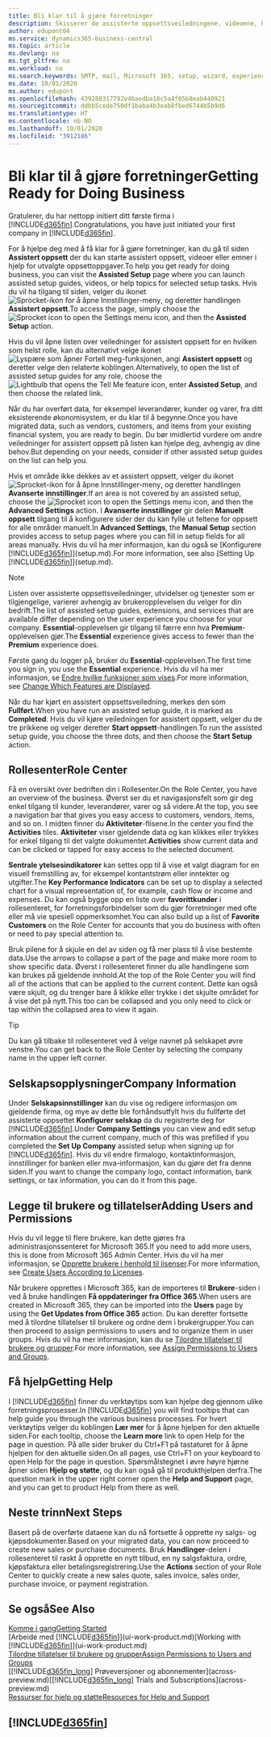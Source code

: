 ```yaml
---
title: Bli klar til å gjøre forretninger
description: Skisserer de assisterte oppsettsveiledningene, videoene, hjelpeemnene og sidene og sidene du bruker til å bli klar til å gjøre forretninger i Business Central.
author: edupont04
ms.service: dynamics365-business-central
ms.topic: article
ms.devlang: na
ms.tgt_pltfrm: na
ms.workload: na
ms.search.keywords: SMTP, mail, Microsoft 365, setup, wizard, experience
ms.date: 10/01/2020
ms.author: edupont
ms.openlocfilehash: 439280317792e4baedba18c5a4f05b8eab440921
ms.sourcegitcommit: ddbb5cede750df1baba4b3eab8fbed6744b5b9d6
ms.translationtype: HT
ms.contentlocale: nb-NO
ms.lasthandoff: 10/01/2020
ms.locfileid: "3912186"
---
```

# <a name="getting-ready-for-doing-business"></a><span data-ttu-id="2aa25-103">Bli klar til å gjøre forretninger</span><span class="sxs-lookup"><span data-stu-id="2aa25-103">Getting Ready for Doing Business</span></span>

<span data-ttu-id="2aa25-104">Gratulerer, du har nettopp initiert ditt første firma i [!INCLUDE[d365fin](includes/d365fin_md.md)].</span><span class="sxs-lookup"><span data-stu-id="2aa25-104">Congratulations, you have just initiated your first company in [!INCLUDE[d365fin](includes/d365fin_md.md)].</span></span>

<span data-ttu-id="2aa25-105">For å hjelpe deg med å få klar for å gjøre forretninger, kan du gå til siden **Assistert oppsett** der du kan starte assistert oppsett, videoer eller emner i hjelp for utvalgte oppsettoppgaver.</span><span class="sxs-lookup"><span data-stu-id="2aa25-105">To help you get ready for doing business, you can visit the **Assisted Setup** page where you can launch assisted setup guides, videos, or help topics for selected setup tasks.</span></span> <span data-ttu-id="2aa25-106">Hvis du vil ha tilgang til siden, velger du ikonet ![Sprocket-ikon for å åpne Innstillinger-meny](media/ui-experience/settings_icon_small.png), og deretter handlingen **Assistert oppsett**.</span><span class="sxs-lookup"><span data-stu-id="2aa25-106">To access the page, simply choose the ![Sprocket icon to open the Settings menu](media/ui-experience/settings_icon_small.png) icon, and then the **Assisted Setup** action.</span></span>

<span data-ttu-id="2aa25-107">Hvis du vil åpne listen over veiledninger for assistert oppsett for en hvilken som helst rolle, kan du alternativt velge ikonet ![Lyspære som åpner Fortell meg-funksjonen](media/ui-search/search_small.png "Fortell hva du vil gjøre"), angi **Assistert oppsett** og deretter velge den relaterte koblingen.</span><span class="sxs-lookup"><span data-stu-id="2aa25-107">Alternatively, to open the list of assisted setup guides for any role, choose the ![Lightbulb that opens the Tell Me feature](media/ui-search/search_small.png "Tell me what you want to do") icon, enter **Assisted Setup**, and then choose the related link.</span></span>

<span data-ttu-id="2aa25-108">Når du har overført data, for eksempel leverandører, kunder og varer, fra ditt eksisterende økonomisystem, er du klar til å begynne.</span><span class="sxs-lookup"><span data-stu-id="2aa25-108">Once you have migrated data, such as vendors, customers, and items from your existing financial system, you are ready to begin.</span></span> <span data-ttu-id="2aa25-109">Du bør imidlertid vurdere om andre veiledninger for assistert oppsett på listen kan hjelpe deg, avhengig av dine behov.</span><span class="sxs-lookup"><span data-stu-id="2aa25-109">But depending on your needs, consider if other assisted setup guides on the list can help you.</span></span>

<span data-ttu-id="2aa25-110">Hvis et område ikke dekkes av et assistert oppsett, velger du ikonet ![Sprocket-ikon for å åpne Innstillinger-meny](media/ui-experience/settings_icon_small.png), og deretter handlingen **Avanserte innstillinger**.</span><span class="sxs-lookup"><span data-stu-id="2aa25-110">If an area is not covered by an assisted setup, choose the ![Sprocket icon to open the Settings menu](media/ui-experience/settings_icon_small.png) icon, and then the **Advanced Settings** action.</span></span> <span data-ttu-id="2aa25-111">I **Avanserte innstillinger** gir delen **Manuelt oppsett** tilgang til å konfigurere sider der du kan fylle ut feltene for oppsett for alle områder manuelt.</span><span class="sxs-lookup"><span data-stu-id="2aa25-111">In **Advanced Settings**, the **Manual Setup** section provides access to setup pages where you can fill in setup fields for all areas manually.</span></span> <span data-ttu-id="2aa25-112">Hvis du vil ha mer informasjon, kan du også se [Konfigurere [!INCLUDE[d365fin](includes/d365fin_md.md)]](setup.md).</span><span class="sxs-lookup"><span data-stu-id="2aa25-112">For more information, see also [Setting Up [!INCLUDE[d365fin](includes/d365fin_md.md)]](setup.md).</span></span>

> [!NOTE]  
> <span data-ttu-id="2aa25-113">Listen over assisterte oppsettsveiledninger, utvidelser og tjenester som er tilgjengelige, varierer avhengig av brukeropplevelsen du velger for din bedrift.</span><span class="sxs-lookup"><span data-stu-id="2aa25-113">The list of assisted setup guides, extensions, and services that are available differ depending on the user experience you choose for your company.</span></span> <span data-ttu-id="2aa25-114">**Essential**-opplevelsen gir tilgang til færre enn hva **Premium**-opplevelsen gjør.</span><span class="sxs-lookup"><span data-stu-id="2aa25-114">The **Essential** experience gives access to fewer than the **Premium** experience does.</span></span>
>
> <span data-ttu-id="2aa25-115">Første gang du logger på, bruker du **Essential**-opplevelsen.</span><span class="sxs-lookup"><span data-stu-id="2aa25-115">The first time you sign in, you use the **Essential** experience.</span></span> <span data-ttu-id="2aa25-116">Hvis du vil ha mer informasjon, se [Endre hvilke funksjoner som vises](ui-experiences.md).</span><span class="sxs-lookup"><span data-stu-id="2aa25-116">For more information, see [Change Which Features are Displayed](ui-experiences.md).</span></span>

<span data-ttu-id="2aa25-117">Når du har kjørt en assistert oppsettsveiledning, merkes den som **Fullført**.</span><span class="sxs-lookup"><span data-stu-id="2aa25-117">When you have run an assisted setup guide, it is marked as **Completed**.</span></span> <span data-ttu-id="2aa25-118">Hvis du vil kjøre veiledningen for assistert oppsett, velger du de tre prikkene og velger deretter **Start oppsett**-handlingen.</span><span class="sxs-lookup"><span data-stu-id="2aa25-118">To run the assisted setup guide, you choose the three dots, and then choose the **Start Setup** action.</span></span>

## <a name="role-center"></a><span data-ttu-id="2aa25-119">Rollesenter</span><span class="sxs-lookup"><span data-stu-id="2aa25-119">Role Center</span></span>

<span data-ttu-id="2aa25-120">Få en oversikt over bedriften din i Rollesenter.</span><span class="sxs-lookup"><span data-stu-id="2aa25-120">On the Role Center, you have an overview of the business.</span></span> <span data-ttu-id="2aa25-121">Øverst ser du et navigasjonsfelt som gir deg enkel tilgang til kunder, leverandører, varer og så videre.</span><span class="sxs-lookup"><span data-stu-id="2aa25-121">At the top, you see a navigation bar that gives you easy access to customers, vendors, items, and so on.</span></span> <span data-ttu-id="2aa25-122">I midten finner du **Aktiviteter**-flisene.</span><span class="sxs-lookup"><span data-stu-id="2aa25-122">In the center you find the **Activities** tiles.</span></span> <span data-ttu-id="2aa25-123">**Aktiviteter** viser gjeldende data og kan klikkes eller trykkes for enkel tilgang til det valgte dokumentet.</span><span class="sxs-lookup"><span data-stu-id="2aa25-123">**Activities** show current data and can be clicked or tapped for easy access to the selected document.</span></span>

<span data-ttu-id="2aa25-124">**Sentrale ytelsesindikatorer** kan settes opp til å vise et valgt diagram for en visuell fremstilling av, for eksempel kontantstrøm eller inntekter og utgifter.</span><span class="sxs-lookup"><span data-stu-id="2aa25-124">The **Key Performance Indicators** can be set up to display a selected chart for a visual representation of, for example, cash flow or income and expenses.</span></span> <span data-ttu-id="2aa25-125">Du kan også bygge opp en liste over **favorittkunder** i rollesenteret, for forretningsforbindelser som du gjør forretninger med ofte eller må vie spesiell oppmerksomhet.</span><span class="sxs-lookup"><span data-stu-id="2aa25-125">You can also build up a list of **Favorite Customers** on the Role Center for accounts that you do business with often or need to pay special attention to.</span></span>

<span data-ttu-id="2aa25-126">Bruk pilene for å skjule en del av siden og få mer plass til å vise bestemte data.</span><span class="sxs-lookup"><span data-stu-id="2aa25-126">Use the arrows to collapse a part of the page and make more room to show specific data.</span></span> <span data-ttu-id="2aa25-127">Øverst i rollesenteret finner du alle handlingene som kan brukes på gjeldende innhold.</span><span class="sxs-lookup"><span data-stu-id="2aa25-127">At the top of the Role Center you will find all of the actions that can be applied to the current content.</span></span> <span data-ttu-id="2aa25-128">Dette kan også være skjult, og du trenger bare å klikke eller trykke i det skjulte området for å vise det på nytt.</span><span class="sxs-lookup"><span data-stu-id="2aa25-128">This too can be collapsed and you only need to click or tap within the collapsed area to view it again.</span></span>

> [!TIP]  
> <span data-ttu-id="2aa25-129">Du kan gå tilbake til rollesenteret ved å velge navnet på selskapet øvre venstre.</span><span class="sxs-lookup"><span data-stu-id="2aa25-129">You can get back to the Role Center by selecting the company name in the upper left corner.</span></span>

## <a name="company-information"></a><span data-ttu-id="2aa25-130">Selskapsopplysninger</span><span class="sxs-lookup"><span data-stu-id="2aa25-130">Company Information</span></span>

<span data-ttu-id="2aa25-131">Under **Selskapsinnstillinger** kan du vise og redigere informasjon om gjeldende firma, og mye av dette ble forhåndsutfylt hvis du fullførte det assisterte oppsettet **Konfigurer selskap** da du registrerte deg for [!INCLUDE[d365fin](includes/d365fin_md.md)].</span><span class="sxs-lookup"><span data-stu-id="2aa25-131">Under **Company Settings** you can view and edit setup information about the current company, much of this was prefilled if you completed the **Set Up Company** assisted setup when signing up for [!INCLUDE[d365fin](includes/d365fin_md.md)].</span></span> <span data-ttu-id="2aa25-132">Hvis du vil endre firmalogo, kontaktinformasjon, innstillinger for banken eller mva-informasjon, kan du gjøre det fra denne siden.</span><span class="sxs-lookup"><span data-stu-id="2aa25-132">If you want to change the company logo, contact information, bank settings, or tax information, you can do it from this page.</span></span>  

## <a name="adding-users-and-permissions"></a><span data-ttu-id="2aa25-133">Legge til brukere og tillatelser</span><span class="sxs-lookup"><span data-stu-id="2aa25-133">Adding Users and Permissions</span></span>

<span data-ttu-id="2aa25-134">Hvis du vil legge til flere brukere, kan dette gjøres fra administrasjonssenteret for Microsoft 365.</span><span class="sxs-lookup"><span data-stu-id="2aa25-134">If you need to add more users, this is done from Microsoft 365 Admin Center.</span></span> <span data-ttu-id="2aa25-135">Hvis du vil ha mer informasjon, se [Opprette brukere i henhold til lisenser](ui-how-users-permissions.md).</span><span class="sxs-lookup"><span data-stu-id="2aa25-135">For more information, see [Create Users According to Licenses](ui-how-users-permissions.md).</span></span>

<span data-ttu-id="2aa25-136">Når brukere opprettes i Microsoft 365, kan de importeres til **Brukere**-siden i ved å bruke handlingen **Få oppdateringer fra Office 365**.</span><span class="sxs-lookup"><span data-stu-id="2aa25-136">When users are created in Microsoft 365, they can be imported into the **Users** page by using the **Get Updates from Office 365** action.</span></span> <span data-ttu-id="2aa25-137">Du kan deretter fortsette med å tilordne tillatelser til brukere og ordne dem i brukergrupper.</span><span class="sxs-lookup"><span data-stu-id="2aa25-137">You can then proceed to assign permissions to users and to organize them in user groups.</span></span> <span data-ttu-id="2aa25-138">Hvis du vil ha mer informasjon, kan du se [Tilordne tillatelser til brukere og grupper](ui-define-granular-permissions.md).</span><span class="sxs-lookup"><span data-stu-id="2aa25-138">For more information, see [Assign Permissions to Users and Groups](ui-define-granular-permissions.md).</span></span>  

## <a name="getting-help"></a><span data-ttu-id="2aa25-139">Få hjelp</span><span class="sxs-lookup"><span data-stu-id="2aa25-139">Getting Help</span></span>

<span data-ttu-id="2aa25-140">I [!INCLUDE[d365fin](includes/d365fin_md.md)] finner du verktøytips som kan hjelpe deg gjennom ulike forretningsprosesser.</span><span class="sxs-lookup"><span data-stu-id="2aa25-140">In [!INCLUDE[d365fin](includes/d365fin_md.md)] you will find tooltips that can help guide you through the various business processes.</span></span> <span data-ttu-id="2aa25-141">For hvert verktøytips velger du koblingen **Lær mer** for å åpne hjelpen for den aktuelle siden.</span><span class="sxs-lookup"><span data-stu-id="2aa25-141">For each tooltip, choose the **Learn more** link to open Help for the page in question.</span></span> <span data-ttu-id="2aa25-142">På alle sider bruker du Ctrl+F1 på tastaturet for å åpne hjelpen for den aktuelle siden.</span><span class="sxs-lookup"><span data-stu-id="2aa25-142">On all pages, use Ctrl+F1 on your keyboard to open Help for the page in question.</span></span> <span data-ttu-id="2aa25-143">Spørsmålstegnet i øvre høyre hjørne åpner siden **Hjelp og støtte**, og du kan også gå til produkthjelpen derfra.</span><span class="sxs-lookup"><span data-stu-id="2aa25-143">The question mark in the upper right corner open the **Help and Support** page, and you can get to product Help from there as well.</span></span>

## <a name="next-steps"></a><span data-ttu-id="2aa25-144">Neste trinn</span><span class="sxs-lookup"><span data-stu-id="2aa25-144">Next Steps</span></span>

<span data-ttu-id="2aa25-145">Basert på de overførte dataene kan du nå fortsette å opprette ny salgs- og kjøpsdokumenter.</span><span class="sxs-lookup"><span data-stu-id="2aa25-145">Based on your migrated data, you can now proceed to create new sales or purchase documents.</span></span> <span data-ttu-id="2aa25-146">Bruk **Handlinger**-delen i rollesenteret til raskt å opprette en nytt tilbud, en ny salgsfaktura, ordre, kjøpsfaktura eller betalingsregistrering.</span><span class="sxs-lookup"><span data-stu-id="2aa25-146">Use the **Actions** section of your Role Center to quickly create a new sales quote, sales invoice, sales order, purchase invoice, or payment registration.</span></span>

## <a name="see-also"></a><span data-ttu-id="2aa25-147">Se også</span><span class="sxs-lookup"><span data-stu-id="2aa25-147">See Also</span></span>

[<span data-ttu-id="2aa25-148">Komme i gang</span><span class="sxs-lookup"><span data-stu-id="2aa25-148">Getting Started</span></span>](product-get-started.md)  
<span data-ttu-id="2aa25-149">[Arbeide med [!INCLUDE[d365fin](includes/d365fin_md.md)]](ui-work-product.md)</span><span class="sxs-lookup"><span data-stu-id="2aa25-149">[Working with [!INCLUDE[d365fin](includes/d365fin_md.md)]](ui-work-product.md)</span></span>  
[<span data-ttu-id="2aa25-150">Tilordne tillatelser til brukere og grupper</span><span class="sxs-lookup"><span data-stu-id="2aa25-150">Assign Permissions to Users and Groups</span></span>](ui-define-granular-permissions.md)  
<span data-ttu-id="2aa25-151">[[!INCLUDE[d365fin_long](includes/d365fin_long_md.md)] Prøveversjoner og abonnementer](across-preview.md)</span><span class="sxs-lookup"><span data-stu-id="2aa25-151">[[!INCLUDE[d365fin_long](includes/d365fin_long_md.md)] Trials and Subscriptions](across-preview.md)</span></span>  
[<span data-ttu-id="2aa25-152">Ressurser for hjelp og støtte</span><span class="sxs-lookup"><span data-stu-id="2aa25-152">Resources for Help and Support</span></span>](product-help-and-support.md)  

## [!INCLUDE[d365fin](includes/free_trial_md.md)]  
